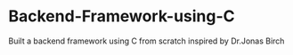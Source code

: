 # Backend-Framework-using-C

Built a backend framework using C from scratch inspired by Dr.Jonas Birch
